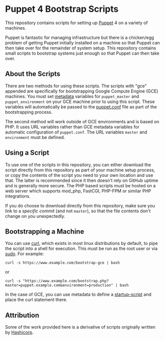 # Puppet 4 Bootstrap Scripts

This repository contains scripts for setting
up [Puppet](https://puppet.com/product/how-puppet-works) 4 on a variety
of machines.

Puppet is fantastic for managing infrastructure but there is a chicken/egg problem
of getting Puppet initially installed on a machine so that Puppet can then
take over for the remainder of system setup. This repository contains small scripts
to bootstrap systems just enough so that Puppet can then take over.

## About the Scripts

There are two methods for using these scripts. The scripts with "gce" appended are specifically for bootstrapping Google Compute Engine (GCE) machines. You must set [metadata](https://cloud.google.com/compute/docs/storing-retrieving-metadata) variables for `puppet_master` and `puppet_environment` on your GCE machine prior to using this script. These variables will automatically be passed to the [puppet.conf](https://docs.puppet.com/puppet/latest/config_file_main.html) file as part of the bootstrapping process.

The second method will work outside of GCE environments and is based on PHP. It uses URL variables rather than GCE metadata variables for automatic configuration of `puppet.conf`. The URL variables `master` and `environment` must be defined.

## Using a Script

To use one of the scripts in this repository, you can either download the
script directly from this repository as part of your machine setup process,
or copy the contents of the script you need to your own location and use that.
The latter is recommended since it then doesn't rely on GitHub uptime and
is generally more secure. The PHP based scripts must be hosted on a web server which supports mod_php, FastCGI, PHP-FPM or similar PHP integrations.

If you do choose to download directly from this repository, make sure
you link to a _specific commit_ (and not `master`), so that the file
contents don't change on you unexpectedly.

## Bootstrapping a Machine

You can use [curl](https://linux.die.net/man/1/curl), which exists in most linux distributions by default, to pipe the script into a shell for execution. This must be run as the root user or via [sudo](https://linux.die.net/man/8/sudo). For example:

`curl -s https://www.example.com/bootstrap-gce | bash`

or

`curl -s "https://www.example.com/bootstrap.php?master=puppet.example.com&environment=production" | bash`

In the case of GCE, you can use metadata to define a [startup-script](https://cloud.google.com/compute/docs/startupscript) and place the curl statement there.

## Attribution

Some of the work provided here is a derivative of scripts originally written by [Hashicorp](https://github.com/hashicorp/puppet-bootstrap).
